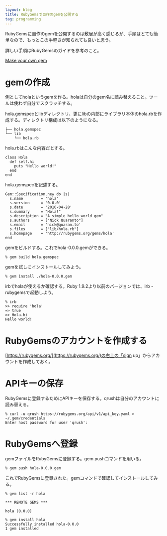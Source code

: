 ```yaml
---
layout: blog
title: RubyGemsで自作のgemを公開する
tag: programming
---
```




RubyGemsに自作のgemを公開するのは敷居が高く感じるが、手順はとても簡単なので、もっとこの手軽さが知られても良いと思う。

詳しい手順はRubyGemsのガイドを参考のこと。

[Make your own gem](http://guides.rubygems.org/make-your-own-gem/)

# gemの作成

例としてholaというgemを作る。holaは自分のgem名に読み替えること。ツールは使わず自分でスクラッチする。

hola.gemspecとlibディレクトリ、更にlibの内部にライブラリ本体のhola.rbを作成する。ディレクトリ構成は以下のようになる。

    ├── hola.gemspec
    └── lib
        └── hola.rb

hola.rbはこんな内容だとする。

    class Hola
      def self.hi
        puts "Hello world!"
      end
    end

hola.gemspecを記述する。

    Gem::Specification.new do |s|
      s.name        = 'hola'
      s.version     = '0.0.0'
      s.date        = '2010-04-28'
      s.summary     = "Hola!"
      s.description = "A simple hello world gem"
      s.authors     = ["Nick Quaranto"]
      s.email       = 'nick@quaran.to'
      s.files       = ["lib/hola.rb"]
      s.homepage    = 'http://rubygems.org/gems/hola'
    end

gemをビルドする。これでhola-0.0.0.gemができる。

    % gem build hola.gemspec

gemを試しにインストールしてみよう。

    % gem install ./hola-0.0.0.gem

irbでholaが使えるか確認する。Ruby 1.9.2より以前のバージョンでは、irb -rubygemsで起動しよう。

    % irb
    >> require 'hola'
    => true
    >> Hola.hi
    Hello world!

# RubyGemsのアカウントを作成する

[https://rubygems.org/](https://rubygems.org/)の右上の「sign up」からアカウントを作成しておく。

# APIキーの保存

RubyGemsに登録するためにAPIキーを保存する。qrushは自分のアカウントに読み替える。

    % curl -u qrush https://rubygems.org/api/v1/api_key.yaml > ~/.gem/credentials
    Enter host password for user 'qrush':

# RubyGemsへ登録

gemファイルをRubyGemsに登録する。gem pushコマンドを用いる。

    % gem push hola-0.0.0.gem

これでRubyGemsに登録された。gemコマンドで確認してインストールしてみる。

    % gem list -r hola
    
    *** REMOTE GEMS ***
    
    hola (0.0.0)
    
    % gem install hola
    Successfully installed hola-0.0.0
    1 gem installed
